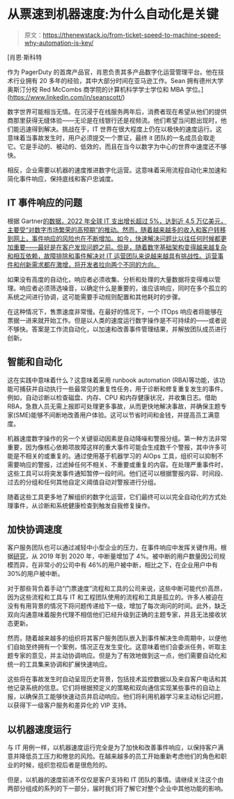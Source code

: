 # 从票速到机器速度:为什么自动化是关键

> 原文：<https://thenewstack.io/from-ticket-speed-to-machine-speed-why-automation-is-key/>

[](https://www.linkedin.com/in/seanscott/)

 [肖恩·斯科特

作为 PagerDuty 的首席产品官，肖恩负责其多产品数字化运营管理平台。他在技术行业拥有 20 多年的经验，其中大部分时间在亚马逊工作。Sean 拥有德州大学奥斯汀分校 Red McCombs 商学院的计算机科学学士学位和 MBA 学位。](https://www.linkedin.com/in/seanscott/) [](https://www.linkedin.com/in/seanscott/)

数字世界可能相当无情。在沉浸于在线服务两年后，消费者现在希望从他们的提供商那里获得无缝体验——无论是在线银行还是视频流。他们希望当问题出现时，他们能迅速得到解决。挑战在于，IT 世界在很大程度上仍在以极快的速度运行。这意味着当事故发生时，用户必须提交一个票证，最终 it 团队的一名成员会取走它。它是手动的、被动的、低效的，而且在当今以数字为中心的世界中速度还不够快。

相反，企业需要以机器的速度推进数字化运营。这意味着采用流程自动化来加速和简化事件响应，保持底线和客户忠诚度。

## IT 事件响应的问题

根据 Gartner[的数据，2022 年全球 IT 支出增长超过 5%，达到近 4.5 万亿美元，主要受“对数字市场繁荣的高预期”的推动。然而，随着越来越多的收入和客户转移到网上，事件响应的风险也在不断增加。如今，快速解决问题比以往任何时候都更加重要——最好是在客户发现问题之前。但是，随着数字基础架构变得越来越复杂和相互依赖，故障排除和事件解决对 IT 运营团队来说越来越具有挑战性。运营事件和创新需求都在激增，将开发者拉向两个不同的方向。](https://www.gartner.com/en/newsroom/press-releases/2022-01-18-gartner-forecasts-worldwide-it-spending-to-grow-five-point-1-percent-in-2022)

如果没有高度的自动化，响应者必须收集、分析和处理的大量数据将变得难以管理。响应者必须筛选噪音，以确定什么是重要的，谁应该响应，同时在多个孤立的系统之间进行协调，这可能需要手动规则配置和其他耗时的步骤。

在这种情况下，售票速度非常慢。在最好的情况下，一个 ITOps 响应者将能够在票据一进来就开始工作。但是以人类的速度运行数字操作是不可持续的——或者说不够快。答案是工作流自动化，以加速和改善事件管理结果，并解放团队成员进行创新。

## 智能和自动化

这在实践中意味着什么？这意味着采用 runbook automation (RBA)等功能，该功能可捕获并自动执行一些最常见的重复性任务，用于诊断和修复重复发生的事件。例如，自动诊断以检查磁盘、内存、CPU 和内存健康状况，并收集日志。借助 RBA，急救人员无需上报即可处理更多事故，从而更快地解决事故，并确保主题专家(SME)能够不间断地改善用户体验。这可以节省时间和金钱，并提高员工满意度。

机器速度数字操作的另一个关键驱动因素是自动降噪和警报分组。第一种方法非常重要，因为像核心依赖项故障这样的重大事件可能会生成数千个警报，其中许多可能是不相关的或重复的。通过使用基于机器学习的 AIOps 工具，组织可以抑制不需要响应的警报，过滤掉任何不相关、不重要或重复的内容。在处理严重事件时，这些工具可以将突发事件通知暂停一段时间。他们还可以根据警报内容、时间段、过去的分组和任何其他自定义阈值自动对警报进行分组。

随着这些工具更多地了解组织的数字化运营，它们最终可以以完全自动化的方式处理事件，从诊断和系统健康检查到触发自我修复操作。

## 加快协调速度

客户服务团队也可以通过减轻中小型企业的压力，在事件响应中发挥关键作用。根据[研究](https://www.pagerduty.com/assets/The-State-of-Digital-Operations-Report-2021.pdf)，从 2019 年到 2020 年，中断量增加了 4%。被中断的用户数量因公司规模而异，在非常小的公司中有 46%的用户被中断，相比之下，在企业用户中有 30%的用户被中断。

对于那些背负着手动“门票速度”流程和工具的公司来说，这些中断可能代价高昂，因为这些流程和工具与 IT 和工程团队使用的流程和工具是孤立的。许多人被迫在没有有用背景的情况下将问题传递给下一级，增加了每次询问的时间。此外，缺乏双向沟通意味着服务代理不相信他们已经升级到正确的主题专家，并且无法接收状态更新。

然而，随着越来越多的组织将其客户服务团队嵌入到事件解决生命周期中，以便他们自始至终拥有一个案例，情况正在发生变化。这意味着他们会委派任务，听取主题专家的意见，并主动协调响应。但是为了有效地做到这一点，他们需要自动化和统一的工具集来协调和扩展快速响应。

这些将在事故发生时自动呈现历史背景，包括技术监控数据以及来自客户电话和其他记录系统的信息。它们将根据预定义的策略和双向通信实现某些事件的自动上报，以确保员工能够快速动员并启动响应。他们将利用机器学习来主动标记问题，以获得下一级客户服务和差异化的 VIP 支持。

## 以机器速度运行

与 IT 用例一样，以机器速度运行完全是为了加快和改善事件响应，以保持客户满意并降低员工压力和倦怠的风险。在越来越多的员工开始重新考虑他们的角色和职业的时候，组织忽视后者是很危险的。

但是，以机器的速度前进不仅仅是客户支持和 IT 团队的事情。请继续关注这个由两部分组成的系列的下一部分，届时我们将了解它对整个企业中其他功能的影响。

<svg xmlns:xlink="http://www.w3.org/1999/xlink" viewBox="0 0 68 31" version="1.1"><title>Group</title> <desc>Created with Sketch.</desc></svg>